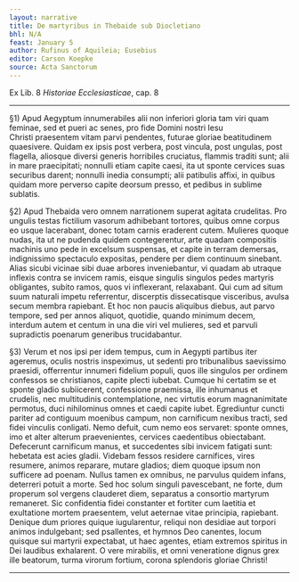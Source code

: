 ```yaml
---
layout: narrative
title: De martyribus in Thebaide sub Diocletiano
bhl: N/A
feast: January 5
author: Rufinus of Aquileia; Eusebius
editor: Carson Koepke
source: Acta Sanctorum
---
```


Ex Lib. 8 *Historiae Ecclesiasticae*, cap. 8

---

§1) Apud Aegyptum innumerabiles alii non inferiori gloria tam viri quam feminae, sed et pueri ac senes, pro fide Domini nostri Iesu Christi praesentem vitam parvi pendentes, futurae gloriae beatitudinem quaesivere. Quidam ex ipsis post verbera, post vincula, post ungulas, post flagella, aliosque diversi generis horribiles cruciatus, flammis traditi sunt; alii in mare praecipitati; nonnulli etiam capite caesi, ita ut sponte cervices suas securibus darent; nonnulli inedia consumpti; alii patibulis affixi, in quibus quidam more perverso capite deorsum presso, et pedibus in sublime sublatis.

§2) Apud Thebaida vero omnem narrationem superat agitata crudelitas. Pro ungulis testas fictilium vasorum adhibebant tortores, quibus omne corpus eo usque lacerabant, donec totam carnis eraderent cutem. Mulieres quoque nudas, ita ut ne pudenda quidem contegerentur, arte quadam compositis machinis uno pede in excelsum suspensas, et capite in terram demersas, indignissimo spectaculo expositas, pendere per diem continuum sinebant. Alias sicubi vicinae sibi duae arbores inveniebantur, vi quadam ab utraque inflexis contra se invicem ramis, eisque singulis singulos pedes martyris obligantes, subito ramos, quos vi inflexerant, relaxabant. Qui cum ad situm suum naturali impetu referrentur, discerptis dissecatisque visceribus, avulsa secum membra rapiebant. Et hoc non paucis aliquibus diebus, aut parvo tempore, sed per annos aliquot, quotidie, quando minimum decem, interdum autem et centum in una die viri vel mulieres, sed et parvuli supradictis poenarum generibus trucidabantur.

§3) Verum et nos ipsi per idem tempus, cum in Aegypti partibus iter ageremus, oculis nostris inspeximus, ut sedenti pro tribunalibus saevissimo praesidi, offerrentur innumeri fidelium populi, quos ille singulos per ordinem confessos se christianos, capite plecti iubebat. Cumque hi certatim se et sponte gladio subiicerent, confessione praemissa, ille inhumanus et crudelis, nec multitudinis contemplatione, nec virtutis eorum magnanimitate permotus, duci nihilominus omnes et caedi capite iubet. Egrediuntur cuncti pariter ad contiguum moenibus campum, non carnificum nexibus tracti, sed fidei vinculis conligati. Nemo defuit, cum nemo eos servaret: sponte omnes, imo et alter alterum praevenientes, cervices caedentibus obiectabant. Defecerunt carnificum manus, et succedentes sibi invicem fatigati sunt: hebetata est acies gladii. Videbam fessos residere carnifices, vires resumere, animos reparare, mutare gladios; diem quoque ipsum non sufficere ad poenam. Nullus tamen ex omnibus, ne parvulus quidem infans, deterreri potuit a morte. Sed hoc solum singuli pavescebant, ne forte, dum properum sol vergens clauderet diem, separatus a consortio martyrum remaneret. Sic confidentia fidei constanter et fortiter cum laetitia et exultatione mortem praesentem, velut aeternae vitae principia, rapiebant. Denique dum priores quique iugularentur, reliqui non desidiae aut torpori animos indulgebant; sed psallentes, et hymnos Deo canentes, locum quisque sui martyrii expectabat, ut haec agentes, etiam extremos spiritus in Dei laudibus exhalarent. O vere mirabilis, et omni veneratione dignus grex ille beatorum, turma virorum fortium, corona splendoris gloriae Christi!

---
